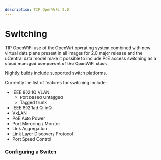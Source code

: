 ```yaml
---
description: TIP OpenWiFi 2.0
---
```


# Switching

TIP OpenWiFi use of the OpenWrt operating system combined with new virtual data plane present in all images for 2.0 major release and the uCentral data model make it possible to include PoE access switching as a cloud managed component of the OpenWiFi stack.

Nightly builds include supported switch platforms. 

Currently the list of features for switching include:

* IEEE 802.1Q VLAN
  * Port based Untagged
  * Tagged trunk
* IEEE 802.1ad Q-inQ
* VxLAN 
* PoE Auto Power 
* Port Mirroring / Monitor
* Link Aggregation
* Link Layer Discovery Protocol 
* Port Speed Control 

### Configuring a Switch





